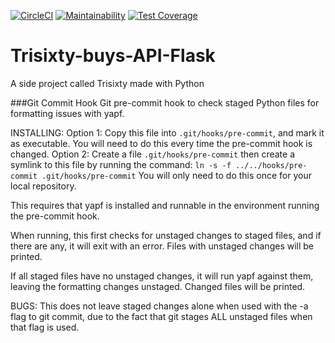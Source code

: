 [![CircleCI](https://circleci.com/gh/veeqtor/Yardit-API.svg?style=svg)](https://circleci.com/gh/veeqtor/Yardit-API)
[![Maintainability](https://api.codeclimate.com/v1/badges/d253190ce3f5e5abcffc/maintainability)](https://codeclimate.com/github/veeqtor/Yardit-API/maintainability)
[![Test Coverage](https://api.codeclimate.com/v1/badges/d253190ce3f5e5abcffc/test_coverage)](https://codeclimate.com/github/veeqtor/Yardit-API/test_coverage)

# Trisixty-buys-API-Flask
A side project called Trisixty made with Python


###Git Commit Hook
Git pre-commit hook to check staged Python files for formatting issues with
yapf.

INSTALLING:
 Option 1: Copy this file into `.git/hooks/pre-commit`, and mark it as
           executable.
           You will need to do this every time the pre-commit hook is changed.
 Option 2: Create a file `.git/hooks/pre-commit` then create a symlink to
           this file by running the command:
           `ln -s -f ../../hooks/pre-commit .git/hooks/pre-commit`
           You will only need to do this once for your local repository.

 This requires that yapf is installed and runnable in the environment running
 the pre-commit hook.

 When running, this first checks for unstaged changes to staged files, and if
 there are any, it will exit with an error. Files with unstaged changes will be
 printed.

 If all staged files have no unstaged changes, it will run yapf against them,
 leaving the formatting changes unstaged. Changed files will be printed.

 BUGS: This does not leave staged changes alone when used with the -a flag to
 git commit, due to the fact that git stages ALL unstaged files when that flag
 is used.
